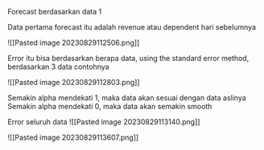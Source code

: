 Forecast berdasarkan data 1

Data pertama forecast itu adalah revenue atau dependent hari sebelumnya

![[Pasted image 20230829112506.png]]

Error itu bisa berdasarkan berapa data, using the standard error method, berdasarkan 3 data contohnya

![[Pasted image 20230829112803.png]]

Semakin alpha mendekati 1, maka data akan sesuai dengan data aslinya
Semakin alpha mendekati 0, maka data akan semakin smooth

Error seluruh data
![[Pasted image 20230829113140.png]]

![[Pasted image 20230829113607.png]]


